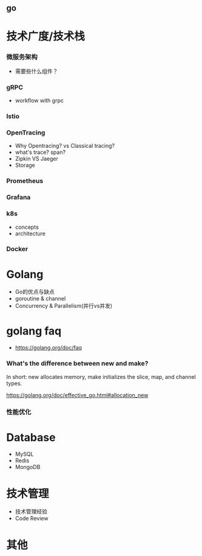 go
------------------------------------------

# 技术广度/技术栈
### 微服务架构
- 需要些什么组件？

### gRPC
- workflow with grpc

### Istio


### OpenTracing
- Why Opentracing? vs Classical tracing?
- what's trace? span?
- Zipkin VS Jaeger
- Storage

### Prometheus

### Grafana

### k8s
- concepts
- architecture

### Docker

# Golang
- Go的优点与缺点
- goroutine & channel
- Concurrency & Parallelism(并行vs并发)

# golang faq 
- https://golang.org/doc/faq

### What's the difference between new and make?
In short: new allocates memory, make initializes the slice, map, and channel types.

https://golang.org/doc/effective_go.html#allocation_new




### 性能优化

# Database
- MySQL
- Redis
- MongoDB

# 技术管理
- 技术管理经验
- Code Review

# 其他
